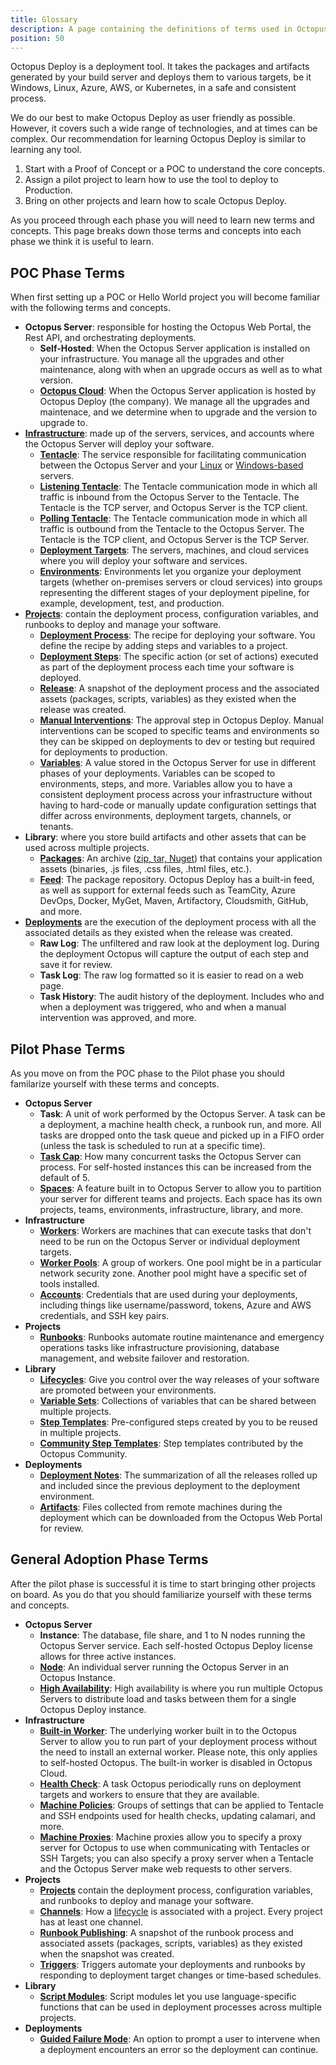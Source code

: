 ```yaml
---
title: Glossary
description: A page containing the definitions of terms used in Octopus Deploy.
position: 50
---
```


Octopus Deploy is a deployment tool.  It takes the packages and artifacts generated by your build server and deploys them to various targets, be it Windows, Linux, Azure, AWS, or Kubernetes, in a safe and consistent process.

We do our best to make Octopus Deploy as user friendly as possible.  However, it covers such a wide range of technologies, and at times can be complex.  Our recommendation for learning Octopus Deploy is similar to learning any tool.

1. Start with a Proof of Concept or a POC to understand the core concepts.
2. Assign a pilot project to learn how to use the tool to deploy to Production.
3. Bring on other projects and learn how to scale Octopus Deploy.

As you proceed through each phase you will need to learn new terms and concepts.  This page breaks down those terms and concepts into each phase we think it is useful to learn.

## POC Phase Terms

When first setting up a POC or Hello World project you will become familiar with the following terms and concepts.  

- **Octopus Server**: responsible for hosting the Octopus Web Portal, the Rest API, and orchestrating deployments.
    - **Self-Hosted**: When the Octopus Server application is installed on your infrastructure.  You manage all the upgrades and other maintenance, along with when an upgrade occurs as well as to what version.  
    - [**Octopus Cloud**](/docs/octopus-cloud/index.md): When the Octopus Server application is hosted by Octopus Deploy (the company).  We manage all the upgrades and maintenace, and we determine when to upgrade and the version to upgrade to.
- [**Infrastructure**](/docs/infrastructure/index.md): made up of the servers, services, and accounts where the Octopus Server will deploy your software.
    - [**Tentacle**](/docs/security/octopus-tentacle-communication/index.md): The service responsible for facilitating communication between the Octopus Server and your [Linux](/docs/infrastructure/deployment-targets/linux/index.md) or [Windows-based](/docs/infrastructure/deployment-targets/windows-targets/index.md) servers.
    - [**Listening Tentacle**](/docs/infrastructure/deployment-targets/windows-targets/tentacle-communication.md#listening-tentacles-recommended): The Tentacle communication mode in which all traffic is inbound from the Octopus Server to the Tentacle.  The Tentacle is the TCP server, and Octopus Server is the TCP client.
    - [**Polling Tentacle**](/docs/infrastructure/deployment-targets/windows-targets/tentacle-communication.md#polling-tentacles): The Tentacle communication mode in which all traffic is outbound from the Tentacle to the Octopus Server.  The Tentacle is the TCP client, and Octopus Server is the TCP Server.
    - [**Deployment Targets**](/docs/infrastructure/deployment-targets/index.md): The servers, machines, and cloud services where you will deploy your software and services.
    - [**Environments**](/docs/infrastructure/environments/index.md): Environments let you organize your deployment targets (whether on-premises servers or cloud services) into groups representing the different stages of your deployment pipeline, for example, development, test, and production.
- [**Projects**](/docs/projects/index.md): contain the deployment process, configuration variables, and runbooks to deploy and manage your software.
    - [**Deployment Process**](/docs/projects/deployment-process/index.md): The recipe for deploying your software. You define the recipe by adding steps and variables to a project. 
    - [**Deployment Steps**](/docs/projects/steps/index.md): The specific action (or set of actions) executed as part of the deployment process each time your software is deployed.
    - [**Release**](/docs/releases/index.md): A snapshot of the deployment process and the associated assets (packages, scripts, variables) as they existed when the release was created. 
    - [**Manual Interventions**](/docs/projects/built-in-step-templates/manual-intervention-and-approvals.md): The approval step in Octopus Deploy.  Manual interventions can be scoped to specific teams and environments so they can be skipped on deployments to dev or testing but required for deployments to production. 
    - [**Variables**](/docs/projects/variables/index.md): A value stored in the Octopus Server for use in different phases of your deployments.  Variables can be scoped to environments, steps, and more.  Variables allow you to have a consistent deployment process across your infrastructure without having to hard-code or manually update configuration settings that differ across environments, deployment targets, channels, or tenants.
- **Library**: where you store build artifacts and other assets that can be used across multiple projects.
    - [**Packages**](/docs/packaging-applications/index.md): An archive ([zip, tar, Nuget](/docs/packaging-applications/index.md#supported-formats)) that contains your application assets (binaries, .js files, .css files, .html files, etc.).    
    - [**Feed**](/docs/packaging-applications/package-repositories/index.md): The package repository.  Octopus Deploy has a built-in feed, as well as support for external feeds such as TeamCity, Azure DevOps, Docker, MyGet, Maven, Artifactory, Cloudsmith, GitHub, and more.
- [**Deployments**](/docs/deployments/index.md) are the execution of the deployment process with all the associated details as they existed when the release was created.
    - **Raw Log**: The unfiltered and raw look at the deployment log.  During the deployment Octopus will capture the output of each step and save it for review.
    - **Task Log**: The raw log formatted so it is easier to read on a web page.
    - **Task History**: The audit history of the deployment.  Includes who and when a deployment was triggered, who and when a manual intervention was approved, and more.

## Pilot Phase Terms

As you move on from the POC phase to the Pilot phase you should familarize yourself with these terms and concepts.

- **Octopus Server**
    - **Task**: A unit of work performed by the Octopus Server.  A task can be a deployment, a machine health check, a runbook run, and more.  All tasks are dropped onto the task queue and picked up in a FIFO order (unless the task is scheduled to run at a specific time).
    - [**Task Cap**](/docs/support/increase-the-octopus-server-task-cap.md): How many concurrent tasks the Octopus Server can process.  For self-hosted instances this can be increased from the default of 5.
    - [**Spaces**](/docs/administration/spaces/index.md): A feature built in to Octopus Server to allow you to partition your server for different teams and projects.  Each space has its own projects, teams, environments, infrastructure, library, and more.
- **Infrastructure**
    - [**Workers**](/docs/infrastructure/workers/index.md): Workers are machines that can execute tasks that don't need to be run on the Octopus Server or individual deployment targets.
    - [**Worker Pools**](/docs/infrastructure/workers/worker-pools.md): A group of workers.  One pool might be in a particular network security zone. Another pool might have a specific set of tools installed.
    - [**Accounts**](/docs/infrastructure/deployment-targets/index.md#accounts): Credentials that are used during your deployments, including things like username/password, tokens, Azure and AWS credentials, and SSH key pairs. 
- **Projects**
    - [**Runbooks**](/docs/runbooks/index.md): Runbooks automate routine maintenance and emergency operations tasks like infrastructure provisioning, database management, and website failover and restoration.   
- **Library**
    - [**Lifecycles**](/docs/releases/lifecycles/index.md): Give you control over the way releases of your software are promoted between your environments.
    - [**Variable Sets**](/docs/projects/variables/library-variable-sets.md): Collections of variables that can be shared between multiple projects.
    - [**Step Templates**](/docs/projects/custom-step-templates.md): Pre-configured steps created by you to be reused in multiple projects.
    - [**Community Step Templates**](/docs/projects/community-step-templates.md): Step templates contributed by the Octopus Community.
- **Deployments**
    - [**Deployment Notes**](/docs/releases/deployment-notes.md): The summarization of all the releases rolled up and included since the previous deployment to the deployment environment.  
    - [**Artifacts**](/docs/projects/deployment-process/artifacts.md): Files collected from remote machines during the deployment which can be downloaded from the Octopus Web Portal for review.

## General Adoption Phase Terms

After the pilot phase is successful it is time to start bringing other projects on board.  As you do that you should familiarize yourself with these terms and concepts.

- **Octopus Server**
    - **Instance**: The database, file share, and 1 to N nodes running the Octopus Server service.  Each self-hosted Octopus Deploy license allows for three active instances.
    - [**Node**](/docs/administration/high-availability/maintain/maintain-high-availability-nodes.md): An individual server running the Octopus Server in an Octopus Instance.
    - [**High Availability**](/docs/administration/high-availability/index.md): High availability is where you run multiple Octopus Servers to distribute load and tasks between them for a single Octopus Deploy instance.
- **Infrastructure**
    - [**Built-in Worker**](/docs/security/built-in-worker.md): The underlying worker built in to the Octopus Server to allow you to run part of your deployment process without the need to install an external worker.  Please note, this only applies to self-hosted Octopus.  The built-in worker is disabled in Octopus Cloud.
    - [**Health Check**](/docs/infrastructure/deployment-targets/machine-policies.md#health-check): A task Octopus periodically runs on deployment targets and workers to ensure that they are available.
    - [**Machine Policies**](/docs/infrastructure/deployment-targets/machine-policies.md): Groups of settings that can be applied to Tentacle and SSH endpoints used for health checks, updating calamari, and more.
    - [**Machine Proxies**](/docs/infrastructure/deployment-targets/proxy-support.md): Machine proxies allow you to specify a proxy server for Octopus to use when communicating with Tentacles or SSH Targets; you can also specify a proxy server when a Tentacle and the Octopus Server make web requests to other servers.
- **Projects**
    - [**Projects**](/docs/projects/index.md) contain the deployment process, configuration variables, and runbooks to deploy and manage your software.
    - [**Channels**](/docs/releases/channels/index.md): How a [lifecycle](/docs/releases/lifecycles/index.md) is associated with a project.  Every project has at least one channel.
    - [**Runbook Publishing**](/docs/runbooks/runbook-publishing/index.md): A snapshot of the runbook process and associated assets (packages, scripts, variables) as they existed when the snapshot was created.
    - [**Triggers**](/docs/projects/project-triggers/index.md): Triggers automate your deployments and runbooks by responding to deployment target changes or time-based schedules.
- **Library**
    - [**Script Modules**](/docs/deployments/custom-scripts/script-modules.md): Script modules let you use language-specific functions that can be used in deployment processes across multiple projects.
- **Deployments**
    - [**Guided Failure Mode**](/docs/releases/guided-failures.md): An option to prompt a user to intervene when a deployment encounters an error so the deployment can continue.

